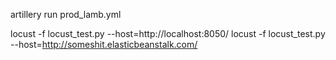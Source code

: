 artillery run prod_lamb.yml



locust -f locust_test.py --host=http://localhost:8050/
locust -f locust_test.py --host=http://someshit.elasticbeanstalk.com/

